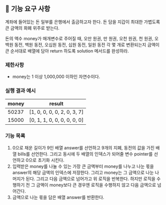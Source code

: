 ## 🚀 기능 요구 사항

계좌에 들어있는 돈 일부를 은행에서 출금하고자 한다. 돈 담을 지갑이 최대한 가볍도록 큰 금액의 화폐 위주로 받는다.

돈의 액수 money가 매개변수로 주어질 때, 오만 원권, 만 원권, 오천 원권, 천 원권, 오백원 동전, 백원 동전, 오십원 동전, 십원 동전, 일원 동전 각 몇 개로 변환되는지 금액이 큰 순서대로 배열에 담아 return 하도록 solution 메서드를 완성하라.

### 제한사항

- money는 1 이상 1,000,000 이하인 자연수이다.

### 실행 결과 예시

| money | result                      |
| ----- | --------------------------- |
| 50237 | [1, 0, 0, 0, 0, 2, 0, 3, 7] |
| 15000 | [0, 1, 1, 0, 0, 0, 0, 0, 0] |

### 기능 목록

1. 0으로 채운 길이가 9인 배열 answer를 선언하고 9개의 지폐, 동전의 값을 가진 배열 bills를 선언한다. 그리고 동시에 두 배열의 인덱스가 되어줄 변수 pointer를 선언하고 0으로 초기화 시킨다.
2. 입력받은 money를 나눌 수 있는 가장 큰 금액부터 money를 나누고 나눈 몫을 answer의 해당 금액의 인덱스에 저장한다. 그리고 money는 그 금액으로 나눈 나머지가 된다. 그리고 다음 금액으로 넘어가고 위 로직을 반복한다. 하지만 로직을 수행하기 전 그 금액이 money보다 큰 경우엔 로직을 수행하지 않고 다음 금액으로 넘어간다.
3. 금액으로 나눈 몫을 담은 배열 answer를 반환한다.

